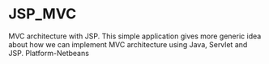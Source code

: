 # JSP_MVC
MVC architecture with JSP.
This simple application gives more generic idea about how we can implement MVC architecture using Java, Servlet and JSP.
Platform-Netbeans
